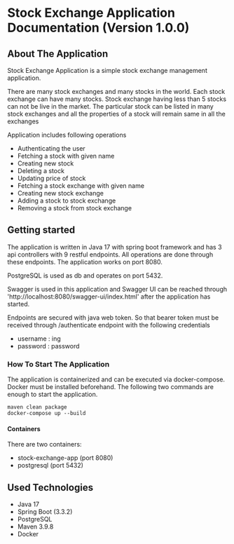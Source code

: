 # Stock Exchange Application Documentation (Version 1.0.0)

## About The Application

Stock Exchange Application is a simple stock exchange management application. 

There are many stock exchanges and many stocks in the world. Each stock exchange can have many stocks. Stock exchange having less than 5 stocks can not be
live in the market. The particular stock can be listed in
many stock exchanges and all the properties of a stock will remain same in all the exchanges

Application includes following operations

* Authenticating the user
* Fetching a stock with given name
* Creating new stock
* Deleting a stock
* Updating price of stock
* Fetching a stock exchange with given name
* Creating new stock exchange
* Adding a stock to stock exchange
* Removing a stock from stock exchange

## Getting started

The application is written in Java 17 with spring boot framework and has 3 api controllers
with 9 restful endpoints. All operations are done through these endpoints. The application works on port 8080.

PostgreSQL is used as db and operates on port 5432.

Swagger is used in this application and Swagger UI can be reached through 'http://localhost:8080/swagger-ui/index.html' after the application has started.

Endpoints are secured with java web token. So that bearer token must be received through /authenticate endpoint with the following credentials
* username : ing
* password : password

### How To Start The Application

The application is containerized and can be executed via docker-compose. Docker must be installed beforehand. The following two commands are enough to start the application.

```
maven clean package
docker-compose up --build
```

#### Containers
There are two containers:

* stock-exchange-app (port 8080)
* postgresql (port 5432)

## Used Technologies

* Java 17
* Spring Boot (3.3.2)
* PostgreSQL
* Maven 3.9.8
* Docker
